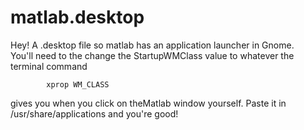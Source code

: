 # matlab.desktop

Hey!  A .desktop file so matlab has an application launcher in Gnome.  
You'll need to the change the StartupWMClass value to whatever the terminal command

            xprop WM_CLASS
            
gives you when you click on theMatlab window yourself.
Paste it in /usr/share/applications and you're good!

